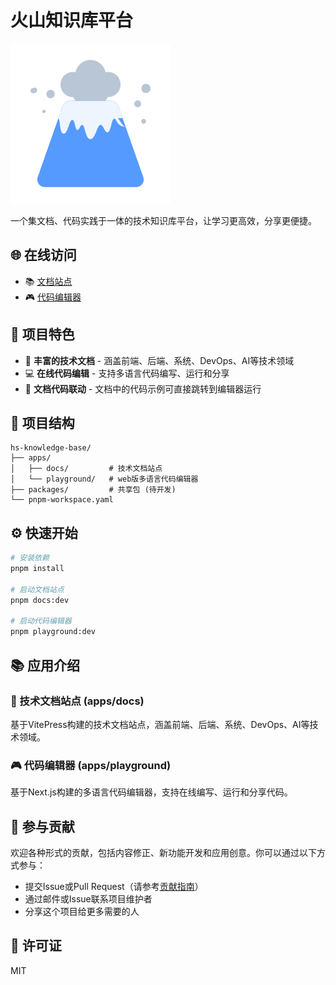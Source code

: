 # 火山知识库平台

![火山知识库](./apps/docs/public/img/logo.png)

一个集文档、代码实践于一体的技术知识库平台，让学习更高效，分享更便捷。

## 🌐 在线访问

- 📚 [文档站点](http://hs-docs.top/)
- 🎮 [代码编辑器](http://playground.hs-docs.top/)

## 🚀 项目特色

- 📖 **丰富的技术文档** - 涵盖前端、后端、系统、DevOps、AI等技术领域
- 💻 **在线代码编辑** - 支持多语言代码编写、运行和分享
- 🔗 **文档代码联动** - 文档中的代码示例可直接跳转到编辑器运行

## 📁 项目结构

```
hs-knowledge-base/
├── apps/
│   ├── docs/         # 技术文档站点
│   └── playground/   # web版多语言代码编辑器
├── packages/         # 共享包 (待开发)
└── pnpm-workspace.yaml
```

## ⚙️ 快速开始

```bash
# 安装依赖
pnpm install

# 启动文档站点
pnpm docs:dev

# 启动代码编辑器
pnpm playground:dev
```

## 📚 应用介绍

### 🔗 技术文档站点 (apps/docs)
基于VitePress构建的技术文档站点，涵盖前端、后端、系统、DevOps、AI等技术领域。

### 🎮 代码编辑器 (apps/playground)
基于Next.js构建的多语言代码编辑器，支持在线编写、运行和分享代码。

## 🤝 参与贡献

欢迎各种形式的贡献，包括内容修正、新功能开发和应用创意。你可以通过以下方式参与：

- 提交Issue或Pull Request（请参考[贡献指南](./CONTRIBUTING.md)）
- 通过邮件或Issue联系项目维护者
- 分享这个项目给更多需要的人

## 📄 许可证

MIT 
